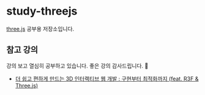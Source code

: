 # study-threejs

[three.js](https://threejs.org/) 공부용 저장소입니다.

## 참고 강의

강의 보고 열심히 공부하고 있습니다. 좋은 강의 감사드립니다. 🙇

- [더 쉽고 편하게 만드는 3D 인터랙티브 웹 개발 :
구현부터 최적화까지 (feat. R3F & Three.js)](https://fastcampus.co.kr/dev_online_3dinteractive?utm_source=google&utm_medium=cpc&utm_campaign=fassker%5E231215%5E233829&utm_content=%EC%9D%B8%ED%84%B0%EB%9E%99%ED%8B%B0%EB%B8%8C%20%EC%9B%B9%20%ED%8E%98%EC%9D%B4%EC%A7%80&utm_term=&gad_source=1&gclid=Cj0KCQjwqpSwBhClARIsADlZ_TkaKL8MTvknym3pmogVtoARnJmqD6UfHbt1bjtUnYIaTv91QVG3WP0aAhTnEALw_wcB)
